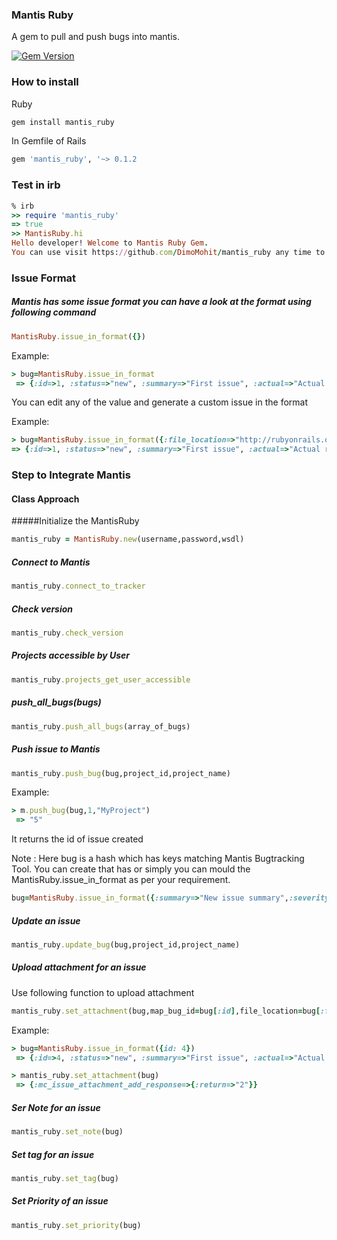 ### Mantis Ruby
A gem to pull and push bugs into mantis.

[![Gem Version](https://badge.fury.io/rb/mantis_ruby.png)](https://badge.fury.io/rb/mantis_ruby)

### How to install
Ruby
```ruby
gem install mantis_ruby
```
In Gemfile of Rails
```ruby
gem 'mantis_ruby', '~> 0.1.2
```

### Test in irb
```ruby
% irb
>> require 'mantis_ruby'
=> true
>> MantisRuby.hi
Hello developer! Welcome to Mantis Ruby Gem.
You can use visit https://github.com/DimoMohit/mantis_ruby any time to get the help.
```

### Issue Format
##### Mantis has some issue format you can have a look at the format using following command
```ruby
MantisRuby.issue_in_format({})
```

Example:
```ruby
> bug=MantisRuby.issue_in_format
 => {:id=>1, :status=>"new", :summary=>"First issue", :actual=>"Actual result", :expected=>"Expected Result", :screenresolution=>"Give if possible", :description=>"Description \r\n ---------------- \r\n Actual Result: \r\n Your actual desult will be shown here. \r\n ---------------- \r\n Expected Result:\r\n Expected Result will be shown here \r\n ---------------- \r\n Screen Resolution:\r\n Screen resolution will come here.", :steps_to_reproduce=>"Step to reproduce", :additional_information=>"additional_information", :category=>"General", :add_note=>"bug note", :resolution=>"screenresolution", :severity=>"10", :reproducibility=>"Reproducibility", :priority=>"10", :file_location=>"http://dimomohit.com/assets/logo-a40f75aaa7c1d5a2a3f99e8da5e8159c353e407ffdc1c29dfabe43e4c7e8bd41.png", :content_type=>"png", :project=>{:id=>"project_id", :name=>"project_name"}}

```
You can edit any of the value and generate a custom issue in the format

Example:
```ruby
> bug=MantisRuby.issue_in_format({:file_location=>"http://rubyonrails.org/images/rails-logo.svg", :content_type=>"svg"})
=> {:id=>1, :status=>"new", :summary=>"First issue", :actual=>"Actual result", :expected=>"Expected Result", :screenresolution=>"Give if possible", :description=>"Description \r\n ---------------- \r\n Actual Result: \r\n Your actual desult will be shown here. \r\n ---------------- \r\n Expected Result:\r\n Expected Result will be shown here \r\n ---------------- \r\n Screen Resolution:\r\n Screen resolution will come here.", :steps_to_reproduce=>"Step to reproduce", :additional_information=>"additional_information", :category=>"General", :add_note=>"bug note", :resolution=>"screenresolution", :severity=>"10", :reproducibility=>"Reproducibility", :priority=>"10", :file_location=>"http://rubyonrails.org/images/rails-logo.svg", :content_type=>"svg", :project=>{:id=>"project_id", :name=>"project_name"}}
```

### Step to Integrate Mantis
#### Class Approach 
#####Initialize the MantisRuby
```ruby
mantis_ruby = MantisRuby.new(username,password,wsdl)
```

##### Connect to Mantis
```ruby
mantis_ruby.connect_to_tracker
```

##### Check version
```ruby
mantis_ruby.check_version
```

##### Projects accessible by User
```ruby
mantis_ruby.projects_get_user_accessible
```

##### push_all_bugs(bugs)
```ruby
mantis_ruby.push_all_bugs(array_of_bugs)
```

##### Push issue to Mantis
```ruby
mantis_ruby.push_bug(bug,project_id,project_name)
```

Example:
```ruby
> m.push_bug(bug,1,"MyProject")
 => "5" 
```

It returns the id of issue created

Note : Here bug is a hash which has keys matching Mantis Bugtracking Tool. You can create that has or simply you can mould the MantisRuby.issue_in_format as per your requirement.

```ruby
bug=MantisRuby.issue_in_format({:summary=>"New issue summary",:severity => "20",:priority => "30"})
```

##### Update an issue
```ruby
mantis_ruby.update_bug(bug,project_id,project_name)
```

##### Upload attachment for an issue
Use following function to upload attachment
```ruby
mantis_ruby.set_attachment(bug,map_bug_id=bug[:id],file_location=bug[:file_location])
```
Example:

```ruby
> bug=MantisRuby.issue_in_format({id: 4})
 => {:id=>4, :status=>"new", :summary=>"First issue", :actual=>"Actual result", :expected=>"Expected Result", :screenresolution=>"Give if possible", :description=>"Description \r\n ---------------- \r\n Actual Result: \r\n Your actual desult will be shown here. \r\n ---------------- \r\n Expected Result:\r\n Expected Result will be shown here \r\n ---------------- \r\n Screen Resolution:\r\n Screen resolution will come here.", :steps_to_reproduce=>"Step to reproduce", :additional_information=>"additional_information", :category=>"General", :add_note=>"bug note", :resolution=>"screenresolution", :severity=>"10", :reproducibility=>"Reproducibility", :priority=>"10", :file_location=>"http://dimomohit.com/assets/logo-a40f75aaa7c1d5a2a3f99e8da5e8159c353e407ffdc1c29dfabe43e4c7e8bd41.png", :content_type=>"png", :project=>{:id=>"project_id", :name=>"project_name"}} 

> mantis_ruby.set_attachment(bug)
 => {:mc_issue_attachment_add_response=>{:return=>"2"}} 

```

##### Ser Note for an issue
```ruby
mantis_ruby.set_note(bug)
```

##### Set tag for an issue
```ruby
mantis_ruby.set_tag(bug)
```

##### Set Priority of an issue
```ruby
mantis_ruby.set_priority(bug)
```


